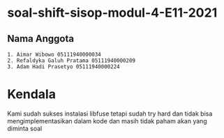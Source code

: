 # soal-shift-sisop-modul-4-E11-2021
## Nama Anggota
```
1. Aimar Wibowo 05111940000034
2. Refaldyka Galuh Pratama 05111940000209
3. Adam Hadi Prasetyo 05111940000224
```
# Kendala
Kami sudah sukses instalasi libfuse tetapi sudah try hard dan tidak bisa mengimplementasikan dalam kode dan masih tidak paham akan yang diminta soal
